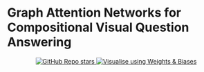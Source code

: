 # Graph Attention Networks for Compositional Visual Question Answering

<p align="center">
  <a href="https://github.com/alexmirrington/gat-vqa">
    <img
       src="https://img.shields.io/github/stars/alexmirrington/gat-vqa?label=code&style=social"
       alt="GitHub Repo stars"
    />
  </a>
  <a href="https://wandb.ai/alexmirrington/gat-vqa">
    <img
      src="https://img.shields.io/static/v1?label=visualise&message=wandb&color=yellow&logo=Weights%20%26%20Biases"
      alt="Visualise using Weights & Biases"
    />
  </a>
</p>
